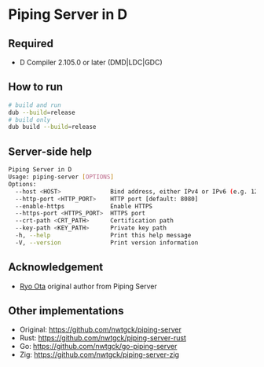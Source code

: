 # Piping Server in D

## Required

- D Compiler 2.105.0 or later (DMD|LDC|GDC)

## How to run

```bash
# build and run
dub --build=release
# build only
dub build --build=release
```

## Server-side help

```bash
Piping Server in D
Usage: piping-server [OPTIONS]
Options:
  --host <HOST>              Bind address, either IPv4 or IPv6 (e.g. 127.0.0.1, ::1) [default: 0.0.0.0]
  --http-port <HTTP_PORT>    HTTP port [default: 8080]
  --enable-https             Enable HTTPS
  --https-port <HTTPS_PORT>  HTTPS port
  --crt-path <CRT_PATH>      Certification path
  --key-path <KEY_PATH>      Private key path
  -h, --help                 Print this help message
  -V, --version              Print version information
```

## Acknowledgement

- [Ryo Ota](https://github.com/nwtgck) original author from Piping Server

## Other implementations
* Original: <https://github.com/nwtgck/piping-server>
* Rust: <https://github.com/nwtgck/piping-server-rust>
* Go: <https://github.com/nwtgck/go-piping-server>
* Zig: <https://github.com/nwtgck/piping-server-zig>